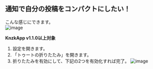 ## 通知で自分の投稿をコンパクトにしたい！
こんな感じにできます。  
![image](https://user-images.githubusercontent.com/14953122/37567167-6a7c1d4a-2b06-11e8-81f8-849de57c7ded.png)

**KnzkApp v1.1.0以上対象**

1. 設定を開きます。
2. 「トゥートの折りたたみ」を開きます。
3. 折りたたみを有効にして、下記の2つを有効化すれば完了。
![image](https://user-images.githubusercontent.com/14953122/37567158-2efbc18a-2b06-11e8-8b73-556020362f72.png)
